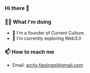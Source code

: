 ### Hi there 👋

### 👨‍💻 What I'm doing
- 🔭 I'm a founder of Current Culture.
- 🌱 I'm currently exploring Web3.0

### 📫 How to reach me
- Email: [archy.fanjingqi@gmail.com](mailto:archy.fanjingqi@gmail.com)
